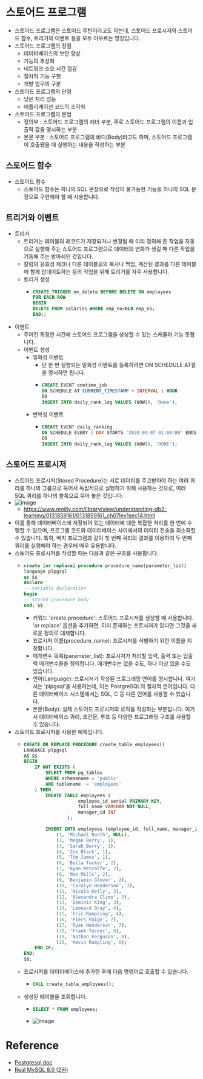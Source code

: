 # 스토어드 프로그램
- 스토어드 프로그램은 스토어드 루틴이라고도 하는데, 스토어드 프로시저와 스토어드 함수, 트리거와 이벤트 등을 모두 아우르는 명칭입니다.
- 스토어드 프로그램의 장점
  - 데이터베이스의 보안 향상
  - 기능의 추상화
  - 네트워크 소요 시간 절감
  - 절차적 기능 구현
  - 개발 업무의 구분 
- 스토어드 프로그램의 단점
  - 낮은 처리 성능
  - 애플리케이션 코드의 조각화
- 스토어드 프로그램의 문법
  - 정의부 : 스토어드 프로그램의 헤더 부분, 주로 스토어드 프로그램의 이름과 입출력 값을 명시하는 부분
  - 본문 부분 : 스토어드 프로그램의 바디(Body)라고도 하며, 스토어드 프로그램이 호출됐을 때 실행하는 내용을 작성하는 부분

## 스토어드 함수 
- 스토어드 함수
  - 스토어드 함수는 하나의 SQL 문장으로 작성이 불가능한 기능을 하나의 SQL 문장으로 구현해야 할 때 사용합니다.

## 트리거와 이벤트 
- 트리거
  - 트리거는 테이블의 레코드가 저장되거나 변경될 때 미리 정의해 둔 작업을 자동으로 실행해 주는 스토어드 프로그램으로 데이터의 변화가 생길 때 다른 작업을 기동해 주는 방아쇠인 것입니다.
  - 칼럼의 유효성 체크나 다른 테이블로의 복사나 백업, 계산된 결과를 다른 테이블에 함께 업데이트하는 등의 작업을 위해 트리거를 자주 사용합니다.
  - 트리거 생성
    - ```sql
      CREATE TRIGGER on_delete BEFORE DELETE ON employees
      FOR EACH ROW
      BEGIN
      DELETE FROM salaries WHERE emp_no=OLD.emp_no;
      END;;
      ```
- 이벤트
  - 주어진 특정한 시간에 스토어드 프로그램을 생성할 수 있는 스케줄러 기능 뜻합니다.
  - 이벤트 생성
    - 일회성 이벤트
      - 단 한 번 실행되는 일회성 이벤트를 등록하려면 ON SCHEDULE AT절을 명시하면 됩니다.
      - ```sql
        CREATE EVENT onetime_job
        ON SCHEDULE AT CURRENT_TIMESTAMP + INTERVAL 1 HOUR
        DO
        INSERT INTO daily_rank_log VALUES (NOW(), 'Done');
        ```
    - 반복성 이벤트
      - ```sql
        CREATE EVENT daily_ranking
        ON SCHEDULE EVERY 1 DAY STARTS '2020-09-07 01:00:00' ENDS '2021-01-01 00:00:00'
        DO
        INSERT INTO daily_rank_log VALUES (NOW(), 'DONE');
        ```
        
## 스토어드 프로시저
- 스토어드 프로시저(Stored Procedure)는 서로 데이터를 주고받아야 하는 여러 쿼리를 하나의 그룹으로 묶어서 독립적으로 실행하기 위해 사용하는 것으로, 여러 SQL 쿼리를 하나의 블록으로 묶어 놓은 것입니다.
- ![image](https://github.com/mjs1995/muse-data-engineer/assets/47103479/8b383d6d-7aee-48b0-82f0-1c6de278c4a2)
  - https://www.oreilly.com/library/view/understanding-db2-learning/0131859161/0131859161_ch07lev1sec14.html
- 이를 통해 데이터베이스에 저장되어 있는 데이터에 대한 복잡한 처리를 한 번에 수행할 수 있으며, 프로그램 코드와 데이터베이스 사이에서의 데이터 전송을 최소화할 수 있습니다. 특히, 배치 프로그램과 같이 첫 번째 쿼리의 결과를 이용하여 두 번째 쿼리를 실행해야 하는 경우에 매우 유용합니다.
- 스토어드 프로시저를 작성할 때는 다음과 같은 구조를 사용합니다.
  - ```sql
    create [or replace] procedure procedure_name(parameter_list)
    language plpgsql
    as $$
    declare
    -- variable declaration
    begin
    -- stored procedure body
    end; $$
    ```
    - 키워드 'create procedure': 스토어드 프로시저를 생성할 때 사용합니다. 'or replace' 옵션을 추가하면, 이미 존재하는 프로시저가 있다면 그것을 새로운 정의로 대체합니다.
    - 프로시저 이름(procedure_name): 프로시저를 식별하기 위한 이름을 지정합니다.
    - 매개변수 목록(parameter_list): 프로시저가 처리할 입력, 출력 또는 입출력 매개변수들을 정의합니다. 매개변수는 없을 수도, 하나 이상 있을 수도 있습니다.
    - 언어(Language): 프로시저가 작성된 프로그래밍 언어를 명시합니다. 여기서는 'plpgsql'을 사용하는데, 이는 PostgreSQL의 절차적 언어입니다. 다른 데이터베이스 시스템에서는 SQL, C 등 다른 언어를 사용할 수 있습니다.
    - 본문(Body): 실제 스토어드 프로시저의 로직을 작성하는 부분입니다. 여기서 데이터베이스 쿼리, 조건문, 루프 등 다양한 프로그래밍 구조를 사용할 수 있습니다.
- 스토어드 프로시저를 사용한 예제입니다.
  - ```sql
    CREATE OR REPLACE PROCEDURE create_table_employees()
    LANGUAGE plpgsql
    AS $$
    BEGIN
        IF NOT EXISTS (
            SELECT FROM pg_tables
            WHERE schemaname = 'public'
            AND tablename  = 'employees'
        ) THEN
    		CREATE TABLE employees (
    					employee_id serial PRIMARY KEY,
    					full_name VARCHAR NOT NULL,
    					manager_id INT
    				);
    
            INSERT INTO employees (employee_id, full_name, manager_id) VALUES
                (1, 'Michael North', NULL),
                (2, 'Megan Berry', 1),
                (3, 'Sarah Berry', 1),
                (4, 'Zoe Black', 1),
                (5, 'Tim James', 1),
                (6, 'Bella Tucker', 2),
                (7, 'Ryan Metcalfe', 2),
                (8, 'Max Mills', 2),
                (9, 'Benjamin Glover', 2),
                (10, 'Carolyn Henderson', 3),
                (11, 'Nicola Kelly', 3),
                (12, 'Alexandra Climo', 3),
                (13, 'Dominic King', 3),
                (14, 'Leonard Gray', 4),
                (15, 'Eric Rampling', 4),
                (16, 'Piers Paige', 7),
                (17, 'Ryan Henderson', 7),
                (18, 'Frank Tucker', 8),
                (19, 'Nathan Ferguson', 8),
                (20, 'Kevin Rampling', 8);
        END IF;
    END;
    $$;
    ```
  - 프로시저를 데이터베이스에 추가한 후에 다음 명령어로 호출할 수 있습니다.
    - ```sql
      CALL create_table_employees();
      ```
  - 생성된 테이블을 조회합니다.
    - ```sql
      SELECT * FROM employees;
      ```
    - ![image](https://github.com/mjs1995/muse-data-engineer/assets/47103479/0c721615-3c4c-4c83-b2df-803607be4c2e)

# Reference
- [Postgresql doc](https://www.postgresql.org/docs/current/sql-createprocedure.html)
- [Real MySQL 8.0 (2권)](https://product.kyobobook.co.kr/detail/S000001766483)
